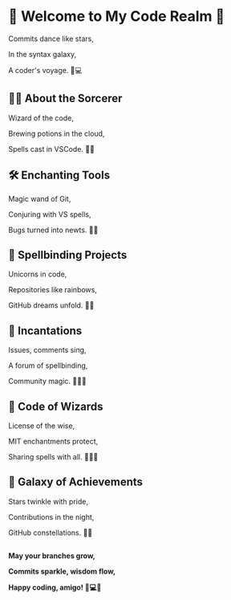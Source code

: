 # 🌟 Welcome to My Code Realm 🌈

Commits dance like stars,

In the syntax galaxy,

A coder's voyage. 🚀💻

## 🧙‍♂️ About the Sorcerer

Wizard of the code,

Brewing potions in the cloud,

Spells cast in VSCode. 🧪🔮

## 🛠️ Enchanting Tools

Magic wand of Git,

Conjuring with VS spells,

Bugs turned into newts. 🐞✨

## 🚀 Spellbinding Projects

Unicorns in code,

Repositories like rainbows,

GitHub dreams unfold. 🦄🌈

## 💬 Incantations

Issues, comments sing,

A forum of spellbinding,

Community magic. 🧑‍💻✨

## 📜 Code of Wizards

License of the wise,

MIT enchantments protect,

Sharing spells with all. 🧙‍♀️📖

## 🌌 Galaxy of Achievements

Stars twinkle with pride,

Contributions in the night,

GitHub constellations. 🌠🌌


## 

**May your branches grow,**

**Commits sparkle, wisdom flow,**

**Happy coding, amigo! 🌳💻🌟**


<!---
Cyhalothrin20160511/Cyhalothrin20160511 is a ✨ special ✨ repository because its `README.md` (this file) appears on your GitHub profile.
You can click the Preview link to take a look at your changes.
--->
